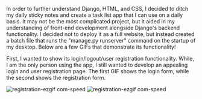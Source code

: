 In order to further understand Django, HTML, and CSS, I decided to ditch my daily sticky notes and create a task list app that 
I can use on a daily basis. It may not be the most complicated project, but it aided in my understanding of front-end development alongside Django's backend functionality.
I decided not to deploy it as a full website, but instead created a batch file that runs the "manage.py runserver" command on the startup of my desktop. Below are a few GIFs
that demonstrate its functionality!

First, I wanted to show its login/logout/user registration functionality. While, I am the only person using the app, I still wanted to develop an appealing login and user registration page.
The first GIF shows the login form, while the second shows the registration form.

![registration-ezgif com-speed](https://github.com/cooperWWrachow/ToDo-App-Django/assets/135729317/ced9b1ef-870e-42cd-ae95-b641aa4935d7) ![registration-ezgif com-speed](https://github.com/cooperWWrachow/ToDo-App-Django/assets/135729317/9e15531d-c8b8-41cf-b7b1-1df545bf8334)


